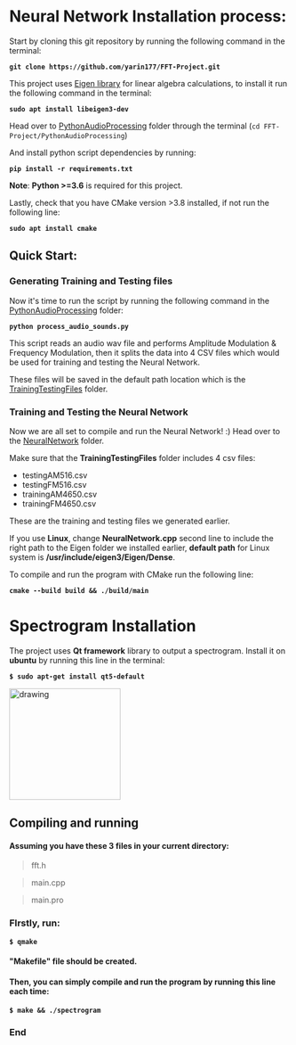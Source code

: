 






# Neural Network Installation process:

Start by cloning this git repository by running the following command in the terminal:

**`git clone https://github.com/yarin177/FFT-Project.git`**

This project uses [Eigen library](https://eigen.tuxfamily.org/) for linear algebra calculations, to install it run the following command in the terminal:

**`sudo apt install libeigen3-dev`**

Head over to [PythonAudioProcessing](https://github.com/yarin177/FFT-Project/tree/main/PythonAudioProcessing) folder through the terminal (`cd FFT-Project/PythonAudioProcessing`)

And install python script dependencies by running:

**`pip install -r requirements.txt`**

**Note**: **Python >=3.6** is required for this project.

Lastly, check that you have CMake version >3.8 installed, if not run the following line:

**`sudo apt install cmake`**

## Quick Start:
### Generating Training and Testing files
Now it's time to run the script by running the following command in the [PythonAudioProcessing](https://github.com/yarin177/FFT-Project/tree/main/PythonAudioProcessing) folder:

**`python process_audio_sounds.py`**

This script reads an audio wav file and performs Amplitude Modulation & Frequency Modulation, then it splits the data into 4  CSV files which would be used for training and testing the Neural Network.


These files will be saved in the default path location which is the [TrainingTestingFiles](https://github.com/yarin177/FFT-Project/tree/main/NeuralNetwork/TrainingTestingFiles) folder.

### Training and Testing the Neural Network
Now we are all set to compile and run the Neural Network! :)
Head over to the [NeuralNetwork](https://github.com/yarin177/FFT-Project/tree/main/NeuralNetwork) folder.

Make sure that the **TrainingTestingFiles** folder includes 4 csv files:
 - testingAM516.csv 
 - testingFM516.csv  
 - trainingAM4650.csv 
 - trainingFM4650.csv

These are the training and testing files we generated earlier.

If you use **Linux**, change **NeuralNetwork.cpp** second line to include the right path to the Eigen folder we installed earlier, **default path** for Linux system is **/usr/include/eigen3/Eigen/Dense**.

To compile and run the program with CMake run the following line:

**`cmake --build build && ./build/main`**
# Spectrogram Installation 

The project uses **Qt framework**  library  to output a  spectrogram.
Install it on **ubuntu** by running this line in the terminal:

**`$ sudo apt-get install qt5-default`**

<img src="https://upload.wikimedia.org/wikipedia/commons/thumb/0/0b/Qt_logo_2016.svg/1200px-Qt_logo_2016.svg.png" alt="drawing" width="200"/>

## Compiling and running 
#### Assuming you have these  3 files in your current directory:

>fft.h

>main.cpp

>main.pro

### FIrstly, run:

**`$ qmake`** 

#### **"Makefile"** file should be created.

#### Then, you can simply compile and run the program by running this line each time:

**`$ make && ./spectrogram`**

### End
